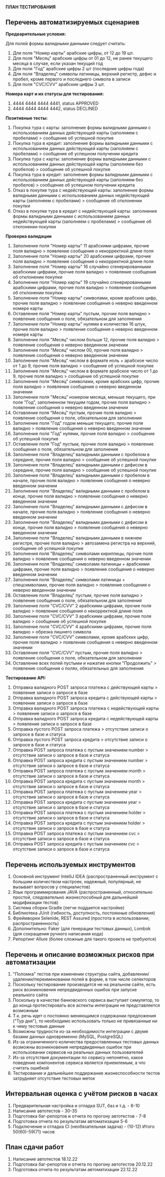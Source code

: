 #### ПЛАН ТЕСТИРОВАНИЯ ###

## Перечень автоматизируемых сценариев ##

**Предварительные условия:**

Для полей формы валидными данными следует считать:
1. Для поля "Номер карты" арабские цифры, от 12 до 19 шт.
2. Для поля "Месяц" арабские цифры от 01 до 12, не ранее текущего месяца в случае, если указан текущий год
3. Для поля "Год" арабские цифры 2 шт (последние цифры года)
4. Для поля "Владелец" символы латиницы, верхний регистр, дефис и пробел, кроме первого и последнего символа в записи
5. Для поля "CVC/CVV" арабские цифры 3 шт.

**Номера карт и их статусы для тестирования:**

1. 4444 4444 4444 4441, status APPROVED
2. 4444 4444 4444 4442, status DECLINED

**Позитивные тесты:**

1. Покупка тура с карты: заполнение формы валидными данными с использованием данных действующей карты (заполняем с пробелами) > сообщение об успешной покупке
2. Покупка тура в кредит: заполнение формы валидными данными с использованием данных действующей карты (заполняем с пробелами) > сообщение об успешном получении кредита
3. Покупка тура с карты: заполнение формы валидными данными с использованием данных действующей карты (заполняем без пробелов) > сообщение об успешной покупке
4. Покупка тура в кредит: заполнение формы валидными данными с использованием данных действующей карты (заполняем без пробелов) > сообщение об успешном получении кредита
5. Отказ в покупке тура с недействующей карты: заполнение формы валидными данными с использованием данных недействующей карты (заполняем с пробелами) > сообщение об отклонении покупки
6. Отказ в покупке тура в кредит с недействующей карты: заполнение формы валидными данными с использованием данных недействующей карты (заполняем с пробелами) > сообщение об отклонении покупки

**Проверка валидации**

1. Заполнение поля "Номер карты" 11 арабскими цифрами, прочие поля валидно > появление сообщения о некорректной длине поля
2. Заполнение поля "Номер карты" 20 арабскими цифрами, прочие поля валидно > появление сообщения о некорректной длине поля
3. Заполнение поля "Номер карты" 16 случайно сгенерированными арабскими цифрами, прочие поля валидно > появление сообщения об отклонении покупки
4. Заполнение поля "Номер карты" 19 случайно сгенерированными арабскими цифрами, прочие поля валидно > появление сообщения об отклонении покупки
5. Заполнение поля "Номер карты" символами, кроме арабских цифр, прочие поля валидно > появление сообщения о неверно введенном номере карты
6. Оставление поля "Номер карты" пустым, прочие поля валидно > появление сообщения о поле, обязательном для заполнения
7. Заполнение поля "Номер карты" нулями в количестве 16 штук, прочие поля валидно > появление сообщения о неверно введенном номере карты
8. Заполнение поля "Месяц" числом больше 12, прочие поля валидно > появление сообщения о неверно введенном значении
9. Заполнение поля "Месяц" числом 00, прочие поля валидно > появление сообщения о неверно введенном значении
10. Заполнение поля "Месяц" числом в формате ноль + арабское число от 1 до 9, прочие поля валидно > сообщение об успешной покупке
11. Заполнение поля "Месяц" числом в формате арабское число от 1 до 9, прочие поля валидно > сообщение об успешной покупке
12. Заполнение поля "Месяц" символами, кроме арабских цифр, прочие поля валидно > появление сообщения о неверно введенном значении
13. Заполнение поля "Месяц" номером месяца, меньше текущего, при поле "Год", заполненном текущим годом, прочие поля валидно > появление сообщения о неверно введенном значении
14. Оставление поля "Месяц" пустым, прочие поля валидно > появление сообщения о поле, обязательном для заполнения
15. Заполнение поля "Год" годом меньше текущего, прочие поля валидно > появление сообщения о неверно введенном значении
16. Заполнение поля "Год" нулями, прочие поля валидно > сообщение об успешной покупке
17. Оставление поля "Год" пустым, прочие поля валидно > появление сообщения о поле, обязательном для заполнения
18. Заполнение поля "Владелец" валидными данными с пробелом в середине, прочие поля валидно > сообщение об успешной покупке
19. Заполнение поля "Владелец" валидными данными с дефисом в середине, прочие поля валидно > сообщение об успешной покупке
20. Заполнение поля "Владелец" валидными данными с пробелом в начале, прочие поля валидно > появление сообщения о неверно введенном значении
21. Заполнение поля "Владелец" валидными данными с пробелом в конце, прочие поля валидно > появление сообщения о неверно введенном значении
22. Заполнение поля "Владелец" валидными данными с дефисом в начале, прочие поля валидно > появление сообщения о неверно введенном значении
23. Заполнение поля "Владелец" валидными данными с дефисом в конце, прочие поля валидно > появление сообщения о неверно введенном значении
24. Заполнение поля "Владелец" валидными данными в нижнем регистре, прочие поля валидно > автозамена регистра на верхний, сообщение об успешной покупке
25. Заполнения поля "Владелец" символами кириллицы, прочие поля валидно > появление сообщения о неверно введенном значении
26. Заполнения поля "Владелец" символами латиницы + арабскими цифрами, прочие поля валидно > появление сообщения о неверно введенном значении
27. Заполнения поля "Владелец" символами латиницы + спецсимволами, прочие поля валидно > появление сообщения о неверно введенном значении
28. Оставление поля "Владелец" пустым, прочие поля валидно > появление сообщения о поле, обязательном для заполнения
29. Заполнение поля "CVC/CVV" 2 арабскими цифрами, прочие поля валидно > появление сообщения о некорректной длине поля
30. Заполнение поля "CVC/CVV" 3 арабскими цифрами, прочие поля валидно > сообщение об успешной покупке
31. Заполнение поля "CVC/CVV" 4 арабскими цифрами, прочие поля валидно > обрезка лишнего символа
32. Заполнение поля "CVC/CVV" символами, кроме арабских цифр, прочие поля валидно > появление сообщения о неверно введенном значении
33. Оставление поля "CVC/CVV" пустым, прочие поля валидно > появление сообщения о поле, обязательном для заполнения
34. Оставление всех полей пустыми и нажатие кнопки "Продолжить" > появление сообщения о полях, обязательных для заполнения

**Тестирование API:**

1. Отправка валидного POST запроса платежа с действующей карты > появление записи о запросе в базе
2. Отправка валидного POST запроса кредита с действующей карты > появление записи о запросе в базе
3. Отправка валидного POST запроса платежа с недействующей карты > появление записи о запросе в базе
4. Отправка валидного POST запроса кредита с недействующей карты > появление записи о запросе в базе
5. Отправка пустого POST запроса платежа > отсутствие записи о запросе в базе и статуса
6. Отправка пустого POST запроса кредита > отсутствие записи о запросе в базе и статуса
7. Отправка POST запроса платежа с пустым значением number > отсутствие записи о запросе в базе и статуса
8. Отправка POST запроса кредита с пустым значением number > отсутствие записи о запросе в базе и статуса
9. Отправка POST запроса платежа с пустым значением month > отсутствие записи о запросе в базе и статуса
10. Отправка POST запроса кредита с пустым значением month > отсутствие записи о запросе в базе и статуса
11. Отправка POST запроса платежа с пустым значением year > отсутствие записи о запросе в базе и статуса
12. Отправка POST запроса кредита с пустым значением year > отсутствие записи о запросе в базе и статуса
13. Отправка POST запроса платежа с пустым значением holder > отсутствие записи о запросе в базе и статуса
14. Отправка POST запроса кредита с пустым значением holder > отсутствие записи о запросе в базе и статуса
15. Отправка POST запроса платежа с пустым значением cvc > отсутствие записи о запросе в базе и статуса
16. Отправка POST запроса кредита с пустым значением cvc > отсутствие записи о запросе в базе и статуса


## Перечень используемых инструментов ##

1. Основной инструмент IntelliJ IDEA (распространенный инструмент с большим количеством настроек, надежный, популярный, не вызывает вопросов у специалистов)
2. Язык программирования JAVA (распространенный, относительно простой, следовательно жизнеспособный для дальнейшей модификации тестов)
3. Система сборки Gradle (легче поддается настройке)
4. Библиотека JUnit (гибкость, доступность, постоянные обновления)
5. Фреймворки Selenide, REST Assured (простота в использовании, распространенность)
6. Дополнительно: Faker (для генерации тестовых данных), Lombok (для сокращения ручного написания кода)
7. Репортинг Allure (более сложные для такого проекта не требуются)

## Перечень и описание возможных рисков при автоматизации ##

1. "Поломка" тестов при изменении структуры сайта, добавлении/удалении/переименовании полей в форме, в том числе селекторов
2.  Поскольку тестирование производится не на реальном сайте, есть риск возникновения непредвиденных ошибок при запуске реального сайта
3.  Поскольку в качестве банковского сервиса выступает симулятор, то до конца протестировать все аспекты интеграции не представляется возможным
4.  Т.к. речь идет о постоянно меняющимся содержании предложения ("Тур дня"), то необходимо использовать только не привязанные ни к чему тестовые данные
5.  Возможны трудности из-за необходимости интеграции с двумя базами данных одновременно (MySQL, PostgreSQL)
6.  Из-за ограниченного количества предоставленных тестовых данных возможны возникновения непредвиденных ошибок при использовании сервисов на реальных данных пользователей
7.  Из-за отсутствия документации по сервису непонятно, какое поведение компонентов сервиса является приемлемым, а что считать ошибкой
8.  Тестирование и дальнейшее поддержание жизнеспособности тестов затрудняет отсутствие тестовых меток

## Интервальная оценка с учётом рисков в часах ##

1. Предварительная настройка и отладка SUT, баз и т.д. - 8-10
2. Написание автотестов - 30-35
3. Подготовка баг-репортов и отчета по прогону автотестов - 7-8
4. Подготовка отчета по результатам автоматизации 5-6
5. Подключение и отладка CI (необязательная задача) - (10-12)
Итого 50(60)-59(71) часов

## План сдачи работ ##

1. Написание автотестов 18.12.22
2. Подготовка баг-репортов и отчета по прогону автотестов 20.12.22
3. Подготовка отчета по результатам автоматизации 22.12.22
